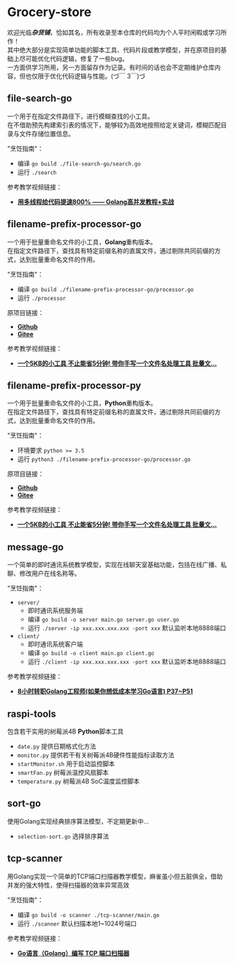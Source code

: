 # Grocery-store
欢迎光临***杂货铺***，恰如其名，所有收录至本仓库的代码均为个人平时闲暇或学习所作！  
其中绝大部分是实现简单功能的脚本工具、代码片段或教学模型，并在原项目的基础上尽可能优化代码逻辑，修复了一些bug。  
一方面供学习所用，另一方面留存作为记录。有时间的话也会不定期维护仓库内容，但也仅限于优化代码逻辑与性能。(づ￣ 3￣)づ  


## file-search-go
一个用于在指定文件路径下，进行模糊查找的小工具。  
在不借助预先构建索引表的情况下，能够较为高效地按照给定关键词，模糊匹配目录与文件存储位置信息。   

"烹饪指南"：  
- 编译 `go build ./file-search-go/search.go`  
- 运行 `./search`  

参考教学视频链接：  
- **[用多线程给代码提速800% —— Golang高并发教程+实战](https://www.bilibili.com/video/BV1qT4y1c77u)**  


## filename-prefix-processor-go
一个用于批量重命名文件的小工具，**Golang**重构版本。  
在指定文件路径下，查找具有特定前缀名称的直属文件，通过剔除共同前缀的方式，达到批量重命名文件的作用。  

"烹饪指南"：
- 编译 `go build ./filename-prefix-processor-go/processor.go`  
- 运行 `./processor`  

原项目链接：  
- **[Github](https://github.com/chemicalfiber/file-name-prefix-processor)**  
- **[Gitee](https://gitee.com/chemicalfiber/file-name-prefix-processor)**  

参考教学视频链接：  
- **[一个5KB的小工具 不止能省5分钟! 带你手写一个文件名处理工具 批量文...](https://www.bilibili.com/video/BV1Bq4y1K7Uz)**  


## filename-prefix-processor-py
一个用于批量重命名文件的小工具，**Python**重构版本。  
在指定文件路径下，查找具有特定前缀名称的直属文件，通过剔除共同前缀的方式，达到批量重命名文件的作用。  

"烹饪指南"：
- 环境要求 `python >= 3.5`  
- 运行 `python3 ./filename-prefix-processor-go/processor.go`  

原项目链接：  
- **[Github](https://github.com/chemicalfiber/file-name-prefix-processor)**  
- **[Gitee](https://gitee.com/chemicalfiber/file-name-prefix-processor)**  

参考教学视频链接：  
- **[一个5KB的小工具 不止能省5分钟! 带你手写一个文件名处理工具 批量文...](https://www.bilibili.com/video/BV1Bq4y1K7Uz)**  

## message-go
一个简单的即时通讯系统教学模型，实现在线聊天室基础功能，包括在线广播、私聊、修改用户在线名称等。  

"烹饪指南"：  
- `server/`
  - 即时通讯系统服务端  
  - 编译 `go build -o server main.go server.go user.go`  
  - 运行 `./server -ip xxx.xxx.xxx.xxx -port xxx` 默认监听本地8888端口  
- `client/`  
  - 即时通讯系统客户端  
  - 编译 `go build -o client main.go client.go`  
  - 运行 `./client -ip xxx.xxx.xxx.xxx -port xxx` 默认监听本地8888端口  

参考教学视频链接：  
- **[8小时转职Golang工程师(如果你想低成本学习Go语言) P37~P51](https://www.bilibili.com/video/BV1gf4y1r79E)**


## raspi-tools
包含若干实用的树莓派4B **Python**脚本工具
- `date.py` 提供日期格式化方法
- `monitor.py` 提供若干有关树莓派4B硬件性能指标读取方法
- `startMonitor.sh` 用于启动监控脚本
- `smartFan.py` 树莓派温控风扇脚本
- `temperature.py` 树莓派4B SoC温度监控脚本


## sort-go
使用Golang实现经典排序算法模型，不定期更新中...
- `selection-sort.go` 选择排序算法

## tcp-scanner
用Golang实现一个简单的TCP端口扫描器教学模型，麻雀虽小但五脏俱全，借助并发的强大特性，使得扫描器的效率异常高效  

"烹饪指南"：
- 编译 `go build -o scanner ./tcp-scanner/main.go`  
- 运行 `./scanner` 默认扫描本地1~1024号端口  

参考教学视频链接：
- **[Go语言（Golang）编写 TCP 端口扫描器](https://www.bilibili.com/video/BV13K4y1a7dt)**

